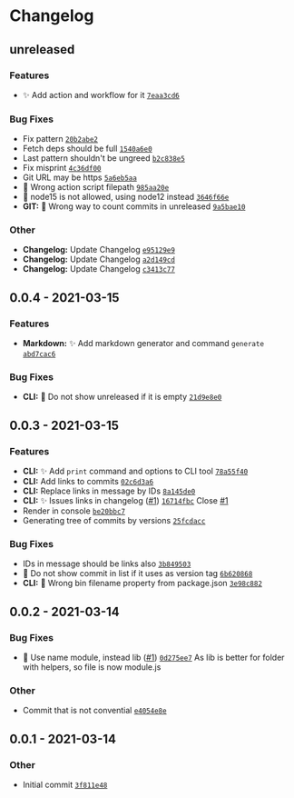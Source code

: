 # Changelog

## unreleased

### Features

- ✨ Add action and workflow for it [`7eaa3cd6`](https://github.com/AlexxNB/chalogen/commit/7eaa3cd63878db6deabaa1a291de426a63cd8cf1)

### Bug Fixes

- Fix pattern [`20b2abe2`](https://github.com/AlexxNB/chalogen/commit/20b2abe2ba2c0d1c534ffabef254903905ce5eb2)
- Fetch deps should be full [`1540a6e0`](https://github.com/AlexxNB/chalogen/commit/1540a6e08cfe4fc0b2b3f1719643ce81b6c1ccb6)
- Last pattern shouldn't be ungreed [`b2c838e5`](https://github.com/AlexxNB/chalogen/commit/b2c838e574b02f790720cfab78fa36fe704b0602)
- Fix misprint [`4c36df00`](https://github.com/AlexxNB/chalogen/commit/4c36df007b7f2a8cfe6b1dd19b08c4915e90f4a4)
- Git URL may be https [`5a6eb5aa`](https://github.com/AlexxNB/chalogen/commit/5a6eb5aa26e65e301b81fbda98f83f6e969ea8c0)
- 🐛 Wrong action script filepath [`985aa20e`](https://github.com/AlexxNB/chalogen/commit/985aa20ec9089996107239b543703f3f096ff2be)
- 🐛 node15 is not allowed, using node12 instead [`3646f66e`](https://github.com/AlexxNB/chalogen/commit/3646f66e02d7dede5775cafd22dc5620d20ffa15)
- **GIT:** 🐛 Wrong way to count commits in unreleased [`9a5bae10`](https://github.com/AlexxNB/chalogen/commit/9a5bae105b2947bef2bb85185308c5625246f4ee)

### Other

- **Changelog:** Update Changelog [`e95129e9`](https://github.com/AlexxNB/chalogen/commit/e95129e903d21ee32239014a64572cb750448e9a)
- **Changelog:** Update Changelog [`a2d149cd`](https://github.com/AlexxNB/chalogen/commit/a2d149cd5d7cc2dec99a5b31600d5821e5e0cf7f)
- **Changelog:** Update Changelog [`c3413c77`](https://github.com/AlexxNB/chalogen/commit/c3413c7783cc433a3b45e388c2d20c9b7a83f766)

## 0.0.4 - 2021-03-15

### Features

- **Markdown:** ✨ Add markdown generator and command `generate` [`abd7cac6`](https://github.com/AlexxNB/chalogen/commit/abd7cac6a698b4402af22a5593e5c7e93a4bfd64)

### Bug Fixes

- **CLI:** 🐛 Do not show unreleased if it is empty [`21d9e8e0`](https://github.com/AlexxNB/chalogen/commit/21d9e8e0cdf0f63775af36bd6f54193264041e5b)

## 0.0.3 - 2021-03-15

### Features

- **CLI:** ✨ Add `print` command and options to CLI tool [`78a55f40`](https://github.com/AlexxNB/chalogen/commit/78a55f408ff3af4449fa4f3222897aa2f7f2353b)
- **CLI:** Add links to commits [`02c6d3a6`](https://github.com/AlexxNB/chalogen/commit/02c6d3a6c9b99f702840ac7d2f984def4a5e250d)
- **CLI:** Replace links in message by IDs [`8a145de0`](https://github.com/AlexxNB/chalogen/commit/8a145de0c423529264e3ff157e01dfbd233c8a63)
- **CLI:** ✨ Issues links in changelog ([#1](https://github.com/AlexxNB/chalogen/issues/1)) [`16714fbc`](https://github.com/AlexxNB/chalogen/commit/16714fbc070665cf9109dd5e99533489af71b61c)
Close [#1](https://github.com/AlexxNB/chlogen/issues/1)
- Render in console [`be20bbc7`](https://github.com/AlexxNB/chalogen/commit/be20bbc74dd83eb1ffb694bd6afd04b82168ba9f)
- Generating tree of commits by versions [`25fcdacc`](https://github.com/AlexxNB/chalogen/commit/25fcdacccc0a2beb6f65e1b7e65255421604c177)

### Bug Fixes

- IDs in message should be links also [`3b849503`](https://github.com/AlexxNB/chalogen/commit/3b8495031db234aa680425ad1ef47b92a561510f)
- 🐛 Do not show commit in list if it uses as version tag [`6b620868`](https://github.com/AlexxNB/chalogen/commit/6b620868e2b1af40d409903970a074d185b472ad)
- **CLI:** 🐛 Wrong bin filename property from package.json [`3e98c882`](https://github.com/AlexxNB/chalogen/commit/3e98c8823b02563192cbccf98d8076c8be041c13)

## 0.0.2 - 2021-03-14

### Bug Fixes

- 🐛 Use name module, instead lib ([#1](https://github.com/AlexxNB/chalogen/issues/1)) [`0d275ee7`](https://github.com/AlexxNB/chalogen/commit/0d275ee7b02e237b777ff5cba273cce447d32ff9)
As lib is better for folder with helpers, so file is now module.js

### Other

- Commit that is not convential [`e4054e8e`](https://github.com/AlexxNB/chalogen/commit/e4054e8ef10f8aa65aa73447ec3341002ae1d5c7)

## 0.0.1 - 2021-03-14

### Other

- Initial commit [`3f811e48`](https://github.com/AlexxNB/chalogen/commit/3f811e48de72ff4bb9f08853079b677e3034c762)